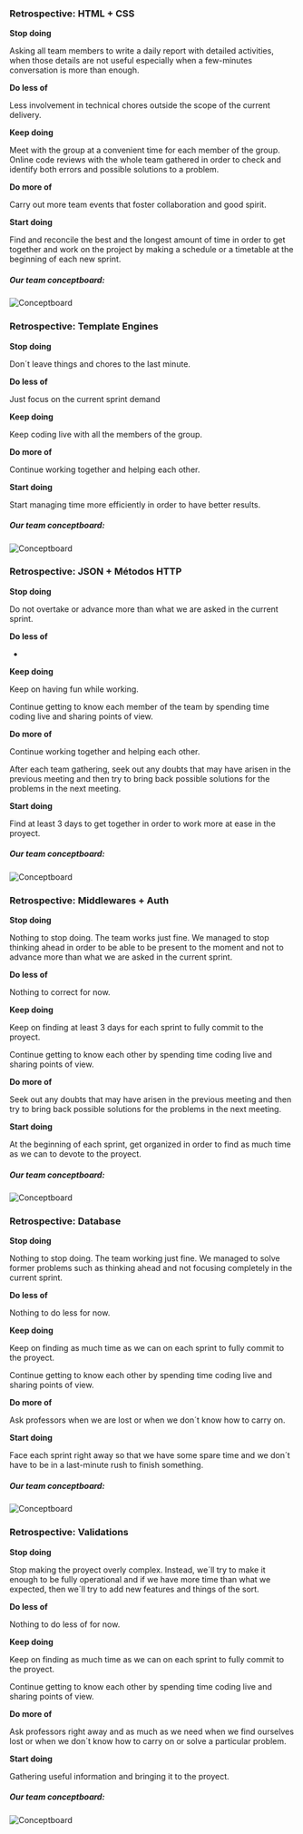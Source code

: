 ### **Retrospective: HTML + CSS**





**Stop doing**

Asking all team members to write a daily report with detailed activities, when those details are not useful especially when a few-minutes conversation is more than enough.


**Do less of**

Less involvement in technical chores outside the scope of the current delivery.


**Keep doing**

Meet with the group at a convenient time for each member of the group. 
Online code reviews with the whole team gathered in order to check and identify both errors and possible solutions to a problem.


**Do more of**

Carry out more team events that foster collaboration and good spirit.


**Start doing**

Find and reconcile the best and the longest amount of time in order to get together and work on the project by making a schedule or a timetable at the beginning of each new sprint.






##### Our team conceptboard:


![Conceptboard](/Inspirations_and_Wireframes/Starfish_Retrospective.png)







### **Retrospective: Template Engines**




**Stop doing**

Don´t leave things and chores to the last minute.

**Do less of**

Just focus on the current sprint demand 

**Keep doing**

Keep coding live with all the members of the group. 

**Do more of**

Continue working together and helping each other.

**Start doing**

Start managing time more efficiently in order to have better results.






##### Our team conceptboard:


![Conceptboard](/Inspirations_and_Wireframes/Starfish_Retrospective2.png)






### **Retrospective: JSON + Métodos HTTP**




**Stop doing**

Do not overtake or advance more than what we are asked in the current sprint.

**Do less of**

-

**Keep doing**

 Keep on having fun while working.

 Continue getting to know each member of the team by spending time coding live and sharing points of view.

**Do more of**

Continue working together and helping each other.

After each team gathering, seek out any doubts that may have arisen in the previous meeting and then try to bring back possible solutions for the problems in the next meeting. 

**Start doing**

Find at least 3 days to get together in order to work more at ease in the proyect.






##### Our team conceptboard:


![Conceptboard](/Inspirations_and_Wireframes/Starfish_Retrospective3.png)






### **Retrospective: Middlewares + Auth**




**Stop doing**

Nothing to stop doing. The team works just fine. We managed to stop thinking ahead in order to be able to be present to the moment and  not to advance more than what we are asked in the current sprint.

**Do less of**

Nothing to correct for now. 

**Keep doing**

 Keep on finding at least 3 days for each sprint to fully commit to the proyect.

 Continue getting to know each other by spending time coding live and sharing points of view.

**Do more of**

Seek out any doubts that may have arisen in the previous meeting and then try to bring back possible solutions for the problems in the next meeting. 

**Start doing**

At the beginning of each sprint, get organized in order to find as much time as we can to devote to the proyect.






##### Our team conceptboard:


![Conceptboard](/Inspirations_and_Wireframes/Starfish_Retrospective4.png)







### **Retrospective: Database**





**Stop doing**

Nothing to stop doing. The team working just fine. We managed to solve former problems such as thinking ahead and not focusing completely in the current sprint.

**Do less of**

Nothing to do less for now. 

**Keep doing**

 Keep on finding as much time as we can on each sprint to fully commit to the proyect.

 Continue getting to know each other by spending time coding live and sharing points of view.

**Do more of**

Ask professors when we are lost or when we don´t know how to carry on. 

**Start doing**

Face each sprint right away so that we have some spare time and we don´t have to be in a last-minute rush to finish something.





##### Our team conceptboard:


![Conceptboard](/Inspirations_and_Wireframes/Starfish_Retrospective5.jpg)







### **Retrospective: Validations**




**Stop doing**

Stop making the proyect overly complex. Instead, we´ll try to make it enough to be fully operational and if we have more time than what we expected, then we´ll try to add new features and things of the sort.

**Do less of**

Nothing to do less of for now. 

**Keep doing**

 Keep on finding as much time as we can on each sprint to fully commit to the proyect.

 Continue getting to know each other by spending time coding live and sharing points of view.

**Do more of**

Ask professors right away and as much as we need when we find ourselves lost or when we don´t know how to carry on or solve a particular problem.

**Start doing**

Gathering useful information and bringing it to the proyect.




##### Our team conceptboard:


![Conceptboard](/Inspirations_and_Wireframes/Starfish_Retrospective6.jpg)